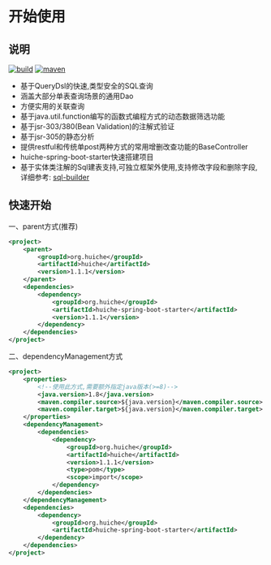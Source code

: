 # 开始使用
## 说明
[![build](https://img.shields.io/travis/jmjlbmn/huiche.svg?style=flat-square)](https://travis-ci.org/jmjlbmn/huiche)
[![maven](https://img.shields.io/maven-metadata/v/http/central.maven.org/maven2/org/huiche/huiche/maven-metadata.xml.svg?style=flat-square)](http://search.maven.org/#artifactdetails%7Corg.huiche%7Chuiche%7C1.1.1%7C)
- 基于QueryDsl的快速,类型安全的SQL查询
- 涵盖大部分单表查询场景的通用Dao
- 方便实用的关联查询
- 基于java.util.function编写的函数式编程方式的动态数据筛选功能
- 基于jsr-303/380(Bean Validation)的注解式验证
- 基于jsr-305的静态分析
- 提供restful和传统单post两种方式的常用增删改查功能的BaseController
- huiche-spring-boot-starter快速搭建项目
- 基于实体类注解的Sql建表支持,可独立框架外使用,支持修改字段和删除字段,详细参考: [sql-builder](https://github.com/jmjlbmn/huiche-examples/tree/master/sql-builder)
## 快速开始
一、parent方式(推荐)
```xml
<project>
    <parent>
        <groupId>org.huiche</groupId>
        <artifactId>huiche</artifactId>
        <version>1.1.1</version>
    </parent>
    <dependencies>
        <dependency>
            <groupId>org.huiche</groupId>
            <artifactId>huiche-spring-boot-starter</artifactId>
            <version>1.1.1</version>
        </dependency>
    </dependencies>
</project>
```
二、dependencyManagement方式
```xml
<project>
    <properties>
        <!--使用此方式,需要额外指定java版本(>=8)-->
        <java.version>1.8</java.version>
        <maven.compiler.source>${java.version}</maven.compiler.source>
        <maven.compiler.target>${java.version}</maven.compiler.target>
    </properties>
    <dependencyManagement>
        <dependencies>
            <dependency>
                <groupId>org.huiche</groupId>
                <artifactId>huiche</artifactId>
                <version>1.1.1</version>
                <type>pom</type>
                <scope>import</scope>
            </dependency>
        </dependencies>
    </dependencyManagement>
    <dependencies>
        <dependency>
            <groupId>org.huiche</groupId>
            <artifactId>huiche-spring-boot-starter</artifactId>
        </dependency>
    </dependencies>
</project>